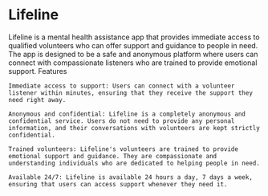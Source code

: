 # Lifeline

Lifeline is a mental health assistance app that provides immediate access to qualified volunteers who can offer support and guidance to people in need. The app is designed to be a safe and anonymous platform where users can connect with compassionate listeners who are trained to provide emotional support.
Features

    Immediate access to support: Users can connect with a volunteer listener within minutes, ensuring that they receive the support they need right away.

    Anonymous and confidential: Lifeline is a completely anonymous and confidential service. Users do not need to provide any personal information, and their conversations with volunteers are kept strictly confidential.

    Trained volunteers: Lifeline's volunteers are trained to provide emotional support and guidance. They are compassionate and understanding individuals who are dedicated to helping people in need.

    Available 24/7: Lifeline is available 24 hours a day, 7 days a week, ensuring that users can access support whenever they need it.

